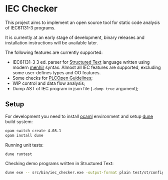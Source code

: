 # IEC Checker
This project aims to implement an open source tool for static code analysis of IEC61131-3 programs.

It is currently at an early stage of development, binary releases and installation instructions will be available later.

The following features are currently supported:
+ IEC61131-3 3 ed. parser for [Structured Text](https://en.wikipedia.org/wiki/Structured_text) language written using modern [menhir](http://gallium.inria.fr/~fpottier/menhir/) syntax. Almost all IEC features are supported, excluding some user-defines types and OO features.
+ Some checks for [PLCOpen Guidelines](https://plcopen.org/software-construction-guidelines);
+ WIP control and data flow analysis;
+ Dump AST of IEC program in json file (`-dump true` argument);

## Setup

For development you need to install [ocaml](https://ocaml.org/docs/install.html) environment and setup [dune](https://dune.readthedocs.io/en/stable/quick-start.html) build system:
```bash
opam switch create 4.08.1
opam install dune
```

Running unit tests:
```bash
dune runtest
```

Checking demo programs written in Structured Text:
```bash
dune exe -- src/bin/iec_checker.exe -output-format plain test/st/configurations.st
```
